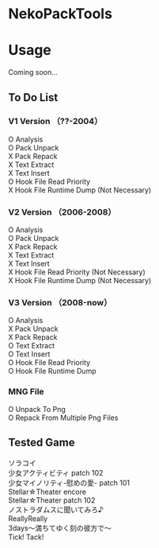 # NekoPackTools

# Usage
Coming soon...

## To Do List
### V1 Version （??-2004）
O  Analysis  
O  Pack Unpack  
X  Pack Repack  
X  Text Extract  
X  Text Insert  
O  Hook File Read Priority  
X  Hook File Runtime Dump (Not Necessary)  

### V2 Version （2006-2008）
O  Analysis  
O  Pack Unpack  
X  Pack Repack  
X  Text Extract  
X  Text Insert  
X  Hook File Read Priority (Not Necessary)  
X  Hook File Runtime Dump (Not Necessary)  

### V3 Version （2008-now）
O  Analysis  
X  Pack Unpack  
X  Pack Repack  
O  Text Extract  
O  Text Insert  
O  Hook File Read Priority  
O  Hook File Runtime Dump  
 
### MNG File
O Unpack To Png  
O Repack From Multiple Png Files  

## Tested Game
ソラコイ  
少女アクティビティ patch 102  
少女マイノリティ-慰めの愛- patch 101  
Stellar☆Theater encore  
Stellar☆Theater patch 102  
ノストラダムスに聞いてみろ♪  
ReallyReally  
3days～満ちてゆく刻の彼方で～  
Tick! Tack!  

